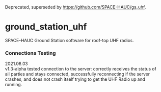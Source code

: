 Deprecated, superseded by https://github.com/SPACE-HAUC/gs_uhf.

# ground_station_uhf
SPACE-HAUC Ground Station software for roof-top UHF radios.  

### Connections Testing
2021.08.03  
v1.3-alpha tested connection to the server: correctly receives the status of all parties and stays connected, successfully reconnecting if the server crashes, and does not crash itself trying to get the UHF Radio up and running.  
